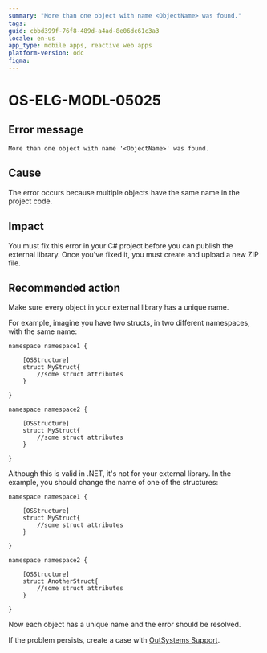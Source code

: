 ```yaml
---
summary: "More than one object with name <ObjectName> was found."
tags:
guid: cbbd399f-76f8-489d-a4ad-8e06dc61c3a3
locale: en-us
app_type: mobile apps, reactive web apps
platform-version: odc
figma:
---
```


# OS-ELG-MODL-05025

## Error message

`More than one object with name '<ObjectName>' was found.`

## Cause

The error occurs because multiple objects have the same name in the project code.

## Impact

You must fix this error in your C# project before you can publish the external library. Once you've fixed it, you must create and upload a new ZIP file.

## Recommended action

Make sure every object in your external library has a unique name.

For example, imagine you have two structs, in two different namespaces, with the same name:

    namespace namespace1 {

        [OSStructure]
        struct MyStruct{
            //some struct attributes
        }

    }

    namespace namespace2 {

        [OSStructure]
        struct MyStruct{
            //some struct attributes
        }

    }

Although this is valid in .NET, it's not for your external library. In the example, you should change the name of one of the structures:

    namespace namespace1 {

        [OSStructure]
        struct MyStruct{
            //some struct attributes
        }

    }

    namespace namespace2 {

        [OSStructure]
        struct AnotherStruct{
            //some struct attributes
        }

    }

Now each object has a unique name and the error should be resolved.

If the problem persists, create a case with [OutSystems Support](https://www.outsystems.com/support/portal/open-support-case?ErrorCode=OS-ELG-MODL-05025).
